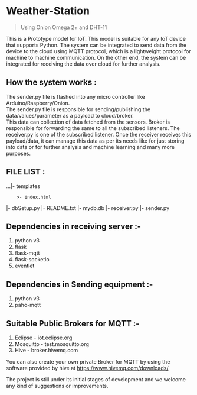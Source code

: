 # Weather-Station
> Using Onion Omega 2+ and DHT-11

This is a Prototype model for IoT. This model is suitable for any IoT device that supports Python. The system can be integrated 
to send data from the device to the cloud using MQTT protocol, which is a lightweight protocol for machine to machine communication.
On the other end, the system can be integrated for receiving the data over cloud for further analysis.

## How the system works :
The sender.py file is flashed into any micro controller like Arduino/Raspberry/Onion.<br/>
The sender.py file is responsible for sending/publishing the data/values/parameter as a payload to cloud/broker.<br/>
This data can collection of data fetched from the sensors. Broker is responsible for forwarding the same to all the subscribed listeners. The receiver.py is one of the subscribed listener. Once the receiver receives this payload/data, it can manage this data as per its needs like for just storing into data or for further analysis and machine learning and many more purposes.

## FILE LIST :

...|- templates   

        >- index.html
   |- dbSetup.py
   |- README.txt
   |- mydb.db
   |- receiver.py
   |- sender.py

## Dependencies in receiving server :-
1. python v3
2. flask
3. flask-mqtt
4. flask-socketio
5. eventlet

## Dependencies in Sending equipment :-
1. python v3
2. paho-mqtt

## Suitable Public Brokers for MQTT :-
1. Eclipse - iot.eclipse.org
2. Mosquitto - test.mosquitto.org
3. Hive - broker.hivemq.com

You can also create your own private Broker for MQTT by using the software provided by hive at https://www.hivemq.com/downloads/


The project is still under its initial stages of development and we welcome any kind of suggestions or improvements.